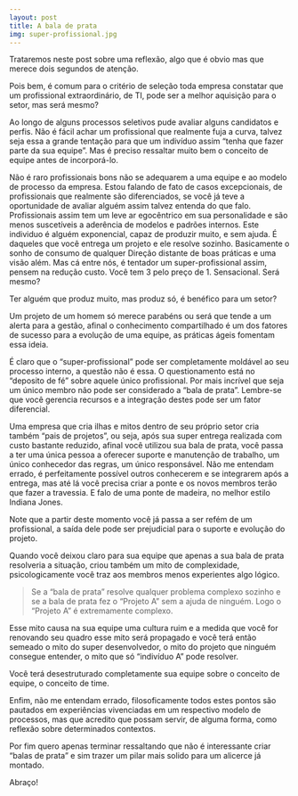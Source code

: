 ```yaml
---
layout: post
title: A bala de prata
img: super-profissional.jpg
---
```


Trataremos neste post sobre uma reflexão, algo que é obvio mas que merece dois segundos de atenção.

Pois bem, é comum para o critério de seleção toda empresa constatar que um profissional extraordinário, de TI, pode ser a melhor aquisição para o setor, mas será mesmo?

Ao longo de alguns processos seletivos pude avaliar alguns candidatos e perfis. Não é fácil achar um profissional que realmente fuja a curva, talvez seja essa a grande tentação para que um indivíduo assim “tenha que fazer parte da sua equipe”. Mas é preciso ressaltar muito bem o conceito de equipe antes de incorporá-lo.

Não é raro profissionais bons não se adequarem a uma equipe e ao modelo de processo da empresa. Estou falando de fato de casos excepcionais, de profissionais que realmente são diferenciados, se você já teve a oportunidade de avaliar alguém assim talvez entenda do que falo. Profissionais assim tem um leve ar egocêntrico em sua personalidade e são menos suscetíveis a aderência de modelos e padrões internos. Este individuo é alguém exponencial, capaz de produzir muito, e sem ajuda. É daqueles que você entrega um projeto e ele resolve sozinho. Basicamente o sonho de consumo de qualquer Direção distante de boas práticas e uma visão além. Mas cá entre nós, é tentador um super-profissional assim, pensem na redução custo. Você tem 3 pelo preço de 1. Sensacional. Será mesmo?

Ter alguém que produz muito, mas produz só, é benéfico para um setor?

Um projeto de um homem só merece parabéns ou será que tende a um alerta para a gestão, afinal o conhecimento compartilhado é um dos fatores de sucesso para a evolução de uma equipe, as práticas ágeis fomentam essa ideia.

É claro que o “super-profissional” pode ser completamente moldável ao seu processo interno, a questão não é essa. O questionamento está no “deposito de fé” sobre aquele único profissional. Por mais incrível que seja um único membro não pode ser considerado a “bala de prata”. Lembre-se que você gerencia recursos e a integração destes pode ser um fator diferencial.

Uma empresa que cria ilhas e mitos dentro de seu próprio setor cria também “pais de projetos”, ou seja, após sua super entrega realizada com custo bastante reduzido, afinal você utilizou sua bala de prata, você passa a ter uma única pessoa a oferecer suporte e manutenção de trabalho, um único conhecedor das regras, um único responsável. Não me entendam errado, é perfeitamente possível outros conhecerem e se integrarem após a entrega, mas até lá você precisa criar a ponte e os novos membros terão que fazer a travessia. E falo de uma ponte de madeira, no melhor estilo Indiana Jones.

Note que a partir deste momento você já passa a ser refém de um profissional, a saída dele pode ser prejudicial para o suporte e evolução do projeto.

Quando você deixou claro para sua equipe que apenas a sua bala de prata resolveria a situação, criou também um mito de complexidade, psicologicamente você traz aos membros menos experientes algo lógico.

<blockquote>
<p>Se a “bala de prata” resolve qualquer problema complexo sozinho e se a bala de prata fez o “Projeto A” sem a ajuda de ninguém. Logo o “Projeto A” é extremamente complexo.</p>
</blockquote>


Esse mito causa na sua equipe uma cultura ruim e a medida que você for renovando seu quadro esse mito será propagado e você terá então semeado o mito do super desenvolvedor, o mito do projeto que ninguém consegue entender, o mito que só “indivíduo A” pode resolver.

Você terá desestruturado completamente sua equipe sobre o conceito de equipe, o conceito de time.

Enfim, não me entendam errado, filosoficamente todos estes pontos são pautados em experiências vivenciadas em um respectivo modelo de processos, mas que acredito que possam servir, de alguma forma, como reflexão sobre determinados contextos.

Por fim quero apenas terminar ressaltando que não é interessante criar “balas de prata” e sim trazer um pilar mais solido para um alicerce já montado.

Abraço!